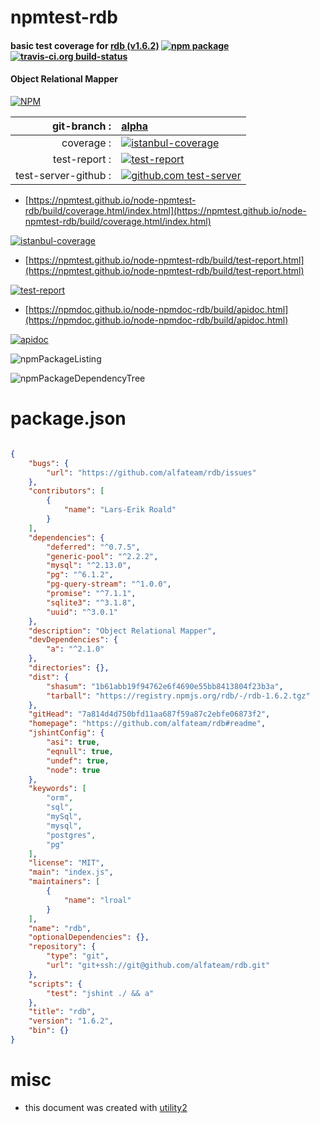 # npmtest-rdb

#### basic test coverage for  [rdb (v1.6.2)](https://github.com/alfateam/rdb#readme)  [![npm package](https://img.shields.io/npm/v/npmtest-rdb.svg?style=flat-square)](https://www.npmjs.org/package/npmtest-rdb) [![travis-ci.org build-status](https://api.travis-ci.org/npmtest/node-npmtest-rdb.svg)](https://travis-ci.org/npmtest/node-npmtest-rdb)

#### Object Relational Mapper

[![NPM](https://nodei.co/npm/rdb.png?downloads=true&downloadRank=true&stars=true)](https://www.npmjs.com/package/rdb)

| git-branch : | [alpha](https://github.com/npmtest/node-npmtest-rdb/tree/alpha)|
|--:|:--|
| coverage : | [![istanbul-coverage](https://npmtest.github.io/node-npmtest-rdb/build/coverage.badge.svg)](https://npmtest.github.io/node-npmtest-rdb/build/coverage.html/index.html)|
| test-report : | [![test-report](https://npmtest.github.io/node-npmtest-rdb/build/test-report.badge.svg)](https://npmtest.github.io/node-npmtest-rdb/build/test-report.html)|
| test-server-github : | [![github.com test-server](https://npmtest.github.io/node-npmtest-rdb/GitHub-Mark-32px.png)](https://npmtest.github.io/node-npmtest-rdb/build/app/index.html) | | build-artifacts : | [![build-artifacts](https://npmtest.github.io/node-npmtest-rdb/glyphicons_144_folder_open.png)](https://github.com/npmtest/node-npmtest-rdb/tree/gh-pages/build)|

- [https://npmtest.github.io/node-npmtest-rdb/build/coverage.html/index.html](https://npmtest.github.io/node-npmtest-rdb/build/coverage.html/index.html)

[![istanbul-coverage](https://npmtest.github.io/node-npmtest-rdb/build/screenCapture.buildCi.browser.%252Ftmp%252Fbuild%252Fcoverage.lib.html.png)](https://npmtest.github.io/node-npmtest-rdb/build/coverage.html/index.html)

- [https://npmtest.github.io/node-npmtest-rdb/build/test-report.html](https://npmtest.github.io/node-npmtest-rdb/build/test-report.html)

[![test-report](https://npmtest.github.io/node-npmtest-rdb/build/screenCapture.buildCi.browser.%252Ftmp%252Fbuild%252Ftest-report.html.png)](https://npmtest.github.io/node-npmtest-rdb/build/test-report.html)

- [https://npmdoc.github.io/node-npmdoc-rdb/build/apidoc.html](https://npmdoc.github.io/node-npmdoc-rdb/build/apidoc.html)

[![apidoc](https://npmdoc.github.io/node-npmdoc-rdb/build/screenCapture.buildCi.browser.%252Ftmp%252Fbuild%252Fapidoc.html.png)](https://npmdoc.github.io/node-npmdoc-rdb/build/apidoc.html)

![npmPackageListing](https://npmtest.github.io/node-npmtest-rdb/build/screenCapture.npmPackageListing.svg)

![npmPackageDependencyTree](https://npmtest.github.io/node-npmtest-rdb/build/screenCapture.npmPackageDependencyTree.svg)



# package.json

```json

{
    "bugs": {
        "url": "https://github.com/alfateam/rdb/issues"
    },
    "contributors": [
        {
            "name": "Lars-Erik Roald"
        }
    ],
    "dependencies": {
        "deferred": "^0.7.5",
        "generic-pool": "^2.2.2",
        "mysql": "^2.13.0",
        "pg": "^6.1.2",
        "pg-query-stream": "^1.0.0",
        "promise": "^7.1.1",
        "sqlite3": "^3.1.8",
        "uuid": "^3.0.1"
    },
    "description": "Object Relational Mapper",
    "devDependencies": {
        "a": "^2.1.0"
    },
    "directories": {},
    "dist": {
        "shasum": "1b61abb19f94762e6f4690e55bb8413804f23b3a",
        "tarball": "https://registry.npmjs.org/rdb/-/rdb-1.6.2.tgz"
    },
    "gitHead": "7a814d4d750bfd11aa687f59a87c2ebfe06873f2",
    "homepage": "https://github.com/alfateam/rdb#readme",
    "jshintConfig": {
        "asi": true,
        "eqnull": true,
        "undef": true,
        "node": true
    },
    "keywords": [
        "orm",
        "sql",
        "mySql",
        "mysql",
        "postgres",
        "pg"
    ],
    "license": "MIT",
    "main": "index.js",
    "maintainers": [
        {
            "name": "lroal"
        }
    ],
    "name": "rdb",
    "optionalDependencies": {},
    "repository": {
        "type": "git",
        "url": "git+ssh://git@github.com/alfateam/rdb.git"
    },
    "scripts": {
        "test": "jshint ./ && a"
    },
    "title": "rdb",
    "version": "1.6.2",
    "bin": {}
}
```



# misc
- this document was created with [utility2](https://github.com/kaizhu256/node-utility2)
